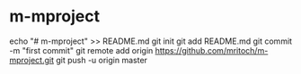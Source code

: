 # m-mproject
echo "# m-mproject" >> README.md
git init
git add README.md
git commit -m "first commit"
git remote add origin https://github.com/mritoch/m-mproject.git
git push -u origin master

